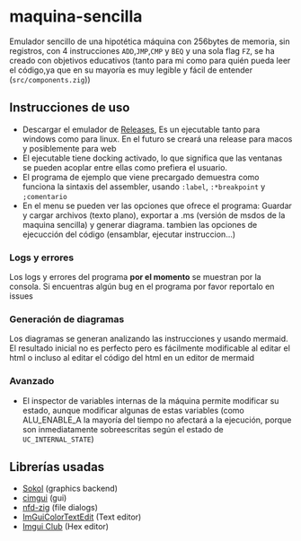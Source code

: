 # maquina-sencilla
Emulador sencillo de una hipotética máquina con 256bytes de memoria, sin registros, con 4 instrucciones ```ADD```,```JMP```,```CMP``` y ```BEQ``` y una sola flag
```FZ```, se ha creado con objetivos educativos (tanto para mi como para quién pueda leer el código,ya que en su mayoría es muy legible y fácil de entender (```src/components.zig```))

## Instrucciones de uso
- Descargar el emulador de [Releases](https://github.com/susoferreira/maquina-sencilla/releases), Es un ejecutable tanto para windows como para linux. En el futuro se creará una release para macos y posiblemente para web
- El ejecutable tiene docking activado, lo que significa que las ventanas se pueden acoplar entre ellas como prefiera el usuario.
- El programa de ejemplo que viene precargado demuestra como funciona la sintaxis del assembler, usando ```:label```, ```:*breakpoint``` y ```;comentario```
- En el menu se pueden ver las opciones que ofrece el programa: Guardar y cargar archivos (texto plano), exportar a .ms (versión de msdos de la maquina sencilla) y generar diagrama. tambien las opciones de ejecucción del código (ensamblar, ejecutar instruccion...)

### Logs y errores

Los logs y errores del programa **por el momento** se muestran por la consola.
Si encuentras algún bug en el programa por favor reportalo en issues

### Generación de diagramas
Los diagramas se generan analizando las instrucciones y usando mermaid. El resultado inicial no es perfecto pero es fácilmente modificable al editar el html o incluso al editar el código del html en un editor de mermaid

### Avanzado 
- El inspector de variables internas de la máquina permite modificar su estado, aunque modificar algunas de estas variables (como ALU_ENABLE_A la mayoría del tiempo no afectará a la ejecución, porque son inmediatamente sobreescritas según el estado de  ```UC_INTERNAL_STATE```)

## Librerías usadas

- [Sokol](https://github.com/floooh/sokol) (graphics backend)
- [cimgui](https://github.com/cimgui/cimgui) (gui)
- [nfd-zig](https://github.com/fabioarnold/nfd-zig) (file dialogs)
- [ImGuiColorTextEdit](https://github.com/BalazsJako/ImGuiColorTextEdit) (Text editor)
- [Imgui Club](https://github.com/ocornut/imgui_club) (Hex editor)

